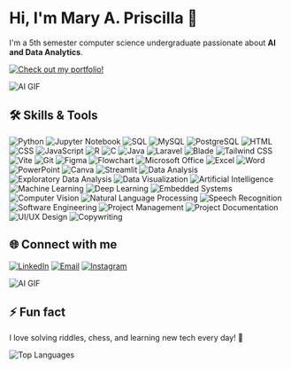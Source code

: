# Hi, I'm Mary A. Priscilla 👋

I'm a 5th semester computer science undergraduate passionate about **AI and Data Analytics**.

[![Check out my portfolio!](https://img.shields.io/badge/Portfolio-Visit-blue?style=for-the-badge&logo=github)](https://priscillastext.wixsite.com/mary-portfolio)

![AI GIF](https://media4.giphy.com/media/v1.Y2lkPTc5MGI3NjExeHc4ZHFpZG04Y3d6cTR1ODRiczcwdzRxenViaHkxanVnaDF2OXFmayZlcD12MV9pbnRlcm5hbF9naWZfYnlfaWQmY3Q9Zw/95KXUUMytHCF6mqlU0/giphy.gif)

## 🛠 Skills & Tools
![Python](https://img.shields.io/badge/-Python-FFD43B?style=for-the-badge&logo=python&logoColor=blue)
![Jupyter Notebook](https://img.shields.io/badge/-Jupyter_Notebook-F37626?style=for-the-badge&logo=jupyter&logoColor=white)
![SQL](https://img.shields.io/badge/-SQL-00758F?style=for-the-badge&logo=postgresql&logoColor=white)
![MySQL](https://img.shields.io/badge/-MySQL-4479A1?style=for-the-badge&logo=mysql&logoColor=white)
![PostgreSQL](https://img.shields.io/badge/-PostgreSQL-336791?style=for-the-badge&logo=postgresql&logoColor=white)
![HTML](https://img.shields.io/badge/-HTML-E34F26?style=for-the-badge&logo=html5&logoColor=white)
![CSS](https://img.shields.io/badge/-CSS-1572B6?style=for-the-badge&logo=css3&logoColor=white)
![JavaScript](https://img.shields.io/badge/-JavaScript-F7DF1E?style=for-the-badge&logo=javascript&logoColor=black)
![R](https://img.shields.io/badge/-R-276DC3?style=for-the-badge&logo=r&logoColor=white)
![C](https://img.shields.io/badge/-C-00599C?style=for-the-badge&logo=c&logoColor=white)
![Java](https://img.shields.io/badge/-Java-007396?style=for-the-badge&logo=java&logoColor=white)
![Laravel](https://img.shields.io/badge/-Laravel-FC3C3C?style=for-the-badge&logo=laravel&logoColor=white)
![Blade](https://img.shields.io/badge/-Blade-FF2D20?style=for-the-badge)
![Tailwind CSS](https://img.shields.io/badge/-TailwindCSS-38B2AC?style=for-the-badge&logo=tailwind-css&logoColor=white)
![Vite](https://img.shields.io/badge/-Vite-646CFF?style=for-the-badge&logo=vite&logoColor=white)
![Git](https://img.shields.io/badge/-Git-F05032?style=for-the-badge&logo=git&logoColor=white)
![Figma](https://img.shields.io/badge/-Figma-F24E1E?style=for-the-badge&logo=figma&logoColor=white)
![Flowchart](https://img.shields.io/badge/-Flowchart-6E6E6E?style=for-the-badge)
![Microsoft Office](https://img.shields.io/badge/-Microsoft_Office-D83B01?style=for-the-badge&logo=microsoftoffice&logoColor=white)
![Excel](https://img.shields.io/badge/-Excel-217346?style=for-the-badge&logo=microsoft-excel&logoColor=white)
![Word](https://img.shields.io/badge/-Word-2B579A?style=for-the-badge&logo=microsoft-word&logoColor=white)
![PowerPoint](https://img.shields.io/badge/-PowerPoint-D24726?style=for-the-badge&logo=microsoft-powerpoint&logoColor=white)
![Canva](https://img.shields.io/badge/-Canva-00C4CC?style=for-the-badge&logo=canva&logoColor=white)
![Streamlit](https://img.shields.io/badge/-Streamlit-FF4B4B?style=for-the-badge&logo=streamlit&logoColor=white)
![Data Analysis](https://img.shields.io/badge/-Data_Analysis-4BCFFA?style=for-the-badge)
![Exploratory Data Analysis](https://img.shields.io/badge/-EDA-4BCFFA?style=for-the-badge)
![Data Visualization](https://img.shields.io/badge/-Data_Visualization-FCA121?style=for-the-badge)
![Artificial Intelligence](https://img.shields.io/badge/-AI-FF6F61?style=for-the-badge)
![Machine Learning](https://img.shields.io/badge/-Machine_Learning-4BCFFA?style=for-the-badge)
![Deep Learning](https://img.shields.io/badge/-Deep_Learning-FF6F61?style=for-the-badge)
![Embedded Systems](https://img.shields.io/badge/-Embedded_Systems-FF8C00?style=for-the-badge)
![Computer Vision](https://img.shields.io/badge/-Computer_Vision-4B8BBE?style=for-the-badge)
![Natural Language Processing](https://img.shields.io/badge/-NLP-6A5ACD?style=for-the-badge)
![Speech Recognition](https://img.shields.io/badge/-Speech_Recognition-20B2AA?style=for-the-badge)
![Software Engineering](https://img.shields.io/badge/-Software_Engineering-4682B4?style=for-the-badge)
![Project Management](https://img.shields.io/badge/-Project_Management-00BFFF?style=for-the-badge)
![Project Documentation](https://img.shields.io/badge/-Documentation-8A2BE2?style=for-the-badge)
![UI/UX Design](https://img.shields.io/badge/-UI%2FUX_Design-FF69B4?style=for-the-badge)
![Copywriting](https://img.shields.io/badge/-Copywriting-00CED1?style=for-the-badge)


## 🌐 Connect with me
[![LinkedIn](https://img.shields.io/badge/-LinkedIn-0A66C2?style=for-the-badge&logo=linkedin&logoColor=white)](https://www.linkedin.com/in/mary-anggita-priscilla-b275562a7/)
[![Email](https://img.shields.io/badge/-Email-D14836?style=for-the-badge&logo=gmail&logoColor=white)](mailto:priscillastext@gmail.com)
[![Instagram](https://img.shields.io/badge/-Instagram-E4405F?style=for-the-badge&logo=instagram&logoColor=white)](https://www.instagram.com/cecilxies/)

![AI GIF](https://media.giphy.com/media/v1.Y2lkPTc5MGI3NjExcGQ2eGt3YWZhcTB0MnpjaW05bXZhbnF5dDNsZDduZHB1cDk3YjZyYyZlcD12MV9naWZzX3NlYXJjaCZjdD1n/Jjo6WPW26zDdS/giphy.gif)

## ⚡ Fun fact
I love solving riddles, chess, and learning new tech every day! 🚀

![Top Languages](https://github-readme-stats.vercel.app/api/top-langs/?username=ceciliasx&layout=compact)
